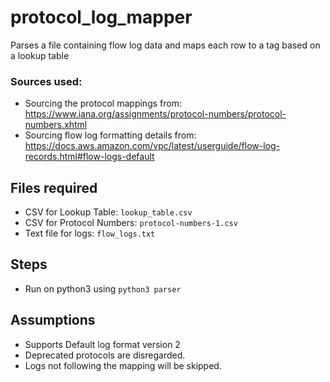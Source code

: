 # protocol_log_mapper
Parses a file containing flow log data and maps each row to a tag based on a lookup table

### Sources used:
- Sourcing the protocol mappings from: https://www.iana.org/assignments/protocol-numbers/protocol-numbers.xhtml
- Sourcing flow log formatting details from: https://docs.aws.amazon.com/vpc/latest/userguide/flow-log-records.html#flow-logs-default

## Files required
- CSV for Lookup Table: `lookup_table.csv`
- CSV for Protocol Numbers: `protocol-numbers-1.csv`
- Text file for logs: `flow_logs.txt`

## Steps
- Run on python3 using `python3 parser`

## Assumptions
- Supports Default log format version 2
- Deprecated protocols are disregarded.
- Logs not following the mapping will be skipped.